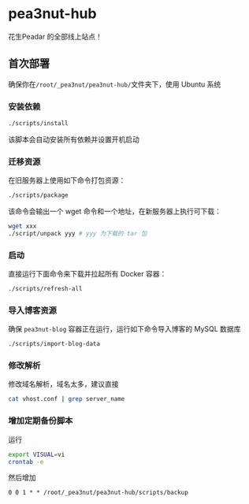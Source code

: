 # pea3nut-hub

花生Peadar 的全部线上站点！

## 首次部署

确保你在`/root/_pea3nut/pea3nut-hub/`文件夹下，使用 Ubuntu 系统

### 安装依赖

```bash
./scripts/install
```

该脚本会自动安装所有依赖并设置开机启动

### 迁移资源

在旧服务器上使用如下命令打包资源：

```bash
./scripts/package
```

该命令会输出一个 wget 命令和一个地址，在新服务器上执行可下载：

```bash
wget xxx
./script/unpack yyy # yyy 为下载的 tar 包
```

### 启动

直接运行下面命令来下载并拉起所有 Docker 容器：

```bash
./scripts/refresh-all
```

### 导入博客资源

确保 `pea3nut-blog` 容器正在运行，运行如下命令导入博客的 MySQL 数据库

```bash
./scripts/import-blog-data
```

### 修改解析

修改域名解析，域名太多，建议直接

```bash
cat vhost.conf | grep server_name
```

### 增加定期备份脚本

运行

```bash
export VISUAL=vi
crontab -e
```

然后增加

```
0 0 1 * * /root/_pea3nut/pea3nut-hub/scripts/backup
```
